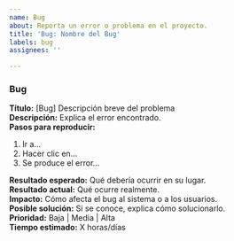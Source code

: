 ```yaml
---
name: Bug
about: Reporta un error o problema en el proyecto.
title: 'Bug: Nombre del Bug'
labels: bug
assignees: ''

---
```


### Bug

**Título:** [Bug] Descripción breve del problema  
**Descripción:** Explica el error encontrado.  
**Pasos para reproducir:**  
1. Ir a...
2. Hacer clic en...
3. Se produce el error...

**Resultado esperado:** Qué debería ocurrir en su lugar.  
**Resultado actual:** Qué ocurre realmente.  
**Impacto:** Cómo afecta el bug al sistema o a los usuarios.  
**Posible solución:** Si se conoce, explica cómo solucionarlo.  
**Prioridad:** Baja | Media | Alta  
**Tiempo estimado:** X horas/días
